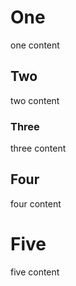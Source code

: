 # One

one content

## Two

two content

### Three

three content

## Four

four content

# Five

five content
